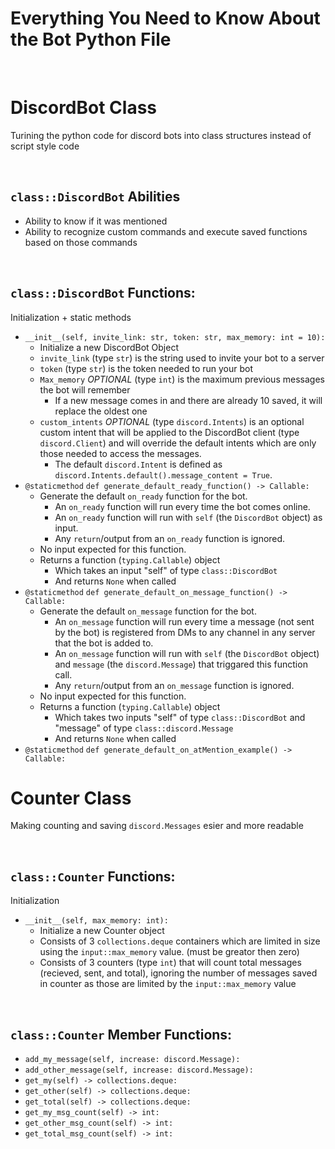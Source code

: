 # Everything You Need to Know About the Bot Python File

<br>

# DiscordBot Class
Turining the python code for discord bots into class structures instead of script style code

<br>

## `class::DiscordBot` Abilities
* Ability to know if it was mentioned
* Ability to recognize custom commands and execute saved functions based on those commands

<br>

## `class::DiscordBot` Functions:
Initialization + static methods
* `__init__(self, invite_link: str, token: str, max_memory: int = 10):`
  * Initialize a new DiscordBot Object
  * `invite_link` (type `str`) is the string used to invite your bot to a server
  * `token` (type `str`) is the token needed to run your bot
  * `Max_memory` *OPTIONAL*  (type `int`) is the maximum previous messages the bot will remember
    * If a new message comes in and there are already 10 saved, it will replace the oldest one
  * `custom_intents` *OPTIONAL*  (type `discord.Intents`) is an optional custom intent that will be applied to the DiscordBot client (type `discord.Client`) and will override the default intents which are only those needed to access the messages. 
    * The default `discord.Intent` is defined as `discord.Intents.default().message_content = True`.
* `@staticmethod`  `def generate_default_ready_function() -> Callable:`
  * Generate the default `on_ready` function for the bot.
    * An `on_ready` function will run every time the bot comes online.
    * An `on_ready` function will run with `self` (the `DiscordBot` object) as input.
    * Any `return`/output from an `on_ready` function is ignored.
  * No input expected for this function.
  * Returns a function (`typing.Callable`) object
    * Which takes an input "self" of type `class::DiscordBot`
    * And returns `None` when called
* `@staticmethod`  `def generate_default_on_message_function() -> Callable:`
  * Generate the default `on_message` function for the bot.
    * An `on_message` function will run every time a message (not sent by the bot) is registered from DMs to any channel in any server that the bot is added to.
    * An `on_message` function will run with `self` (the `DiscordBot` object) and `message` (the `discord.Message`) that triggared this function call.
    * Any `return`/output from an `on_message` function is ignored.
  * No input expected for this function.
  * Returns a function (`typing.Callable`) object
    * Which takes two inputs "self" of type `class::DiscordBot` and "message" of type `class::discord.Message`
    * And returns `None` when called
* `@staticmethod`  `def generate_default_on_atMention_example() -> Callable:`

# Counter Class
Making counting and saving `discord.Messages` esier and more readable

<br>

## `class::Counter` Functions:
Initialization
* `__init__(self, max_memory: int):`
  * Initialize a new Counter object
  * Consists of 3 `collections.deque` containers which are limited in size using the `input::max_memory` value. (must be greator then zero)
  * Consists of 3 counters (type `int`) that will count total messages (recieved, sent, and total), ignoring the number of messages saved in counter as those are limited by the `input::max_memory` value

<br>

## `class::Counter` Member Functions:
* `add_my_message(self, increase: discord.Message):`
* `add_other_message(self, increase: discord.Message):`
* `get_my(self) -> collections.deque:`
* `get_other(self) -> collections.deque:`
* `get_total(self) -> collections.deque:`
* `get_my_msg_count(self) -> int:`
* `get_other_msg_count(self) -> int:`
* `get_total_msg_count(self) -> int:`
